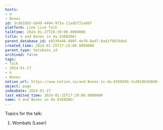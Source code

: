 ```yaml
---
hosts:
- π
- Bones
id: 3cd018b5-b849-4404-975a-11ad5731e86f
platform: Line Live Talk
talktime: 2024-01-27T20:30:00.0000000
title: π and Bones in da EVENING!
parent_database_id: e9339446-880f-4ef0-8ad7-8ad1f507dded
created_time: 2024-01-25T17:25:00.0000000
parent_type: database_id
archived: false
tags:
- Talk
- 2024-01-27
- π
- Bones
notion_url: https://www.notion.so/and-Bones-in-da-EVENING-3cd018b5b8494404975a11ad5731e86f
object: page
indexDate: 2024-01-27
last_edited_time: 2024-01-25T17:29:00.0000000
name: π and Bones in da EVENING!
---
```


Topics for the talk:
1. Wombats (Laser)

























